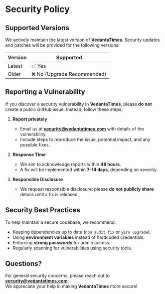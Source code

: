 # Security Policy

## Supported Versions

We actively maintain the latest version of **VedantaTimes**. Security updates and patches will be provided for the following versions:

| Version | Supported          |
|---------|--------------------|
| Latest  | ✅ Yes             |
| Older   | ❌ No (Upgrade Recommended) |

## Reporting a Vulnerability

If you discover a security vulnerability in **VedantaTimes**, please **do not** create a public GitHub issue. Instead, follow these steps:

1. **Report privately**  
   - Email us at **[security@vedantatimes.com](mailto:security@vedantatimes.com)** with details of the vulnerability.  
   - Include steps to reproduce the issue, potential impact, and any possible fixes.  

2. **Response Time**  
   - We aim to acknowledge reports within **48 hours**.  
   - A fix will be implemented within **7-14 days**, depending on severity.  

3. **Responsible Disclosure**  
   - We request responsible disclosure: please **do not publicly share** details until a fix is released.  

## Security Best Practices  

To help maintain a secure codebase, we recommend:  
- Keeping dependencies up to date (`npm audit fix` or `yarn upgrade`).  
- Using **environment variables** instead of hardcoded credentials.  
- Enforcing **strong passwords** for admin access.  
- Regularly scanning for vulnerabilities using security tools.  

## Questions?  

For general security concerns, please reach out to **[security@vedantatimes.com](mailto:security@vedantatimes.com)**.  
We appreciate your help in making **VedantaTimes** more secure!  
